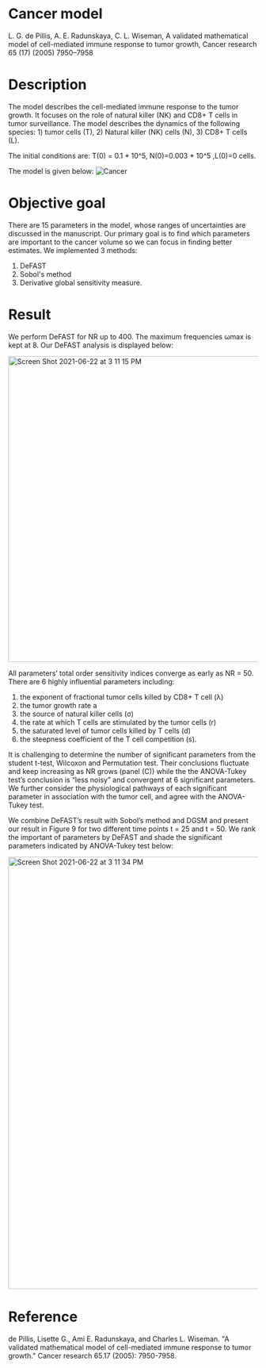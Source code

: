 # Cancer model

L. G. de Pillis, A. E. Radunskaya, C. L. Wiseman, A validated mathematical model of cell-mediated immune response to tumor growth, Cancer research 65 (17) (2005) 7950–7958

# Description
The model describes the cell-mediated immune response to the tumor growth. It focuses on the role of natural killer (NK) and CD8+ T cells in tumor surveillance. 
The model describes the dynamics of the following species: 1) tumor cells (T), 2) Natural killer (NK) cells (N), 3) CD8+ T cells (L). 

The initial conditions are: T(0) = 0.1 * 10^5, N(0)=0.003 * 10^5 ,L(0)=0 cells. 

The model is given below: 
![Cancer](https://user-images.githubusercontent.com/20584697/122597919-eede2980-d020-11eb-96e2-e8d2b1a721ae.png)

# Objective goal
There are 15 parameters in the model, whose ranges of uncertainties are discussed in the manuscript. Our primary goal is to find which parameters are important to the cancer volume so we can focus in finding better estimates. We implemented 3 methods: 
1. DeFAST
2. Sobol's method
3. Derivative global sensitivity measure. 
 
# Result
We perform DeFAST for NR up to 400. The maximum frequencies ωmax is
kept at 8. Our DeFAST analysis is displayed below: 

<img width="617" alt="Screen Shot 2021-06-22 at 3 11 15 PM" src="https://user-images.githubusercontent.com/20584697/123006765-0a249e00-d36d-11eb-8b16-59ec2c994abb.png">

All parameters’ total order sensitivity indices converge as early as NR = 50. There are 6 highly influential parameters including: 
1. the exponent of fractional tumor cells killed by CD8+ T cell (λ)
2. the tumor growth rate a
3. the source of natural killer cells (σ)
4. the rate at which T cells are stimulated by the tumor cells (r)
5. the saturated level of tumor cells killed by T cells (d)
6. the steepness coefficient of the T cell competition (s).

It is challenging to determine the number of significant parameters from the student t-test, Wilcoxon and Permutation test. Their conclusions fluctuate and keep increasing as NR grows (panel (C)) while the the ANOVA-Tukey test’s conclusion is “less noisy” and convergent at 6 significant parameters. We further consider the physiological pathways of each significant parameter in association with the tumor cell, and agree with the ANOVA-Tukey test.

We combine DeFAST’s result with Sobol’s method and DGSM and present our result in Figure 9 for two different time points t = 25 and t = 50. We rank the important of parameters by DeFAST and shade the significant parameters indicated by ANOVA-Tukey test below:

<img width="872" alt="Screen Shot 2021-06-22 at 3 11 34 PM" src="https://user-images.githubusercontent.com/20584697/123006770-0bee6180-d36d-11eb-99c6-617f3fb6642d.png">


# Reference 
de Pillis, Lisette G., Ami E. Radunskaya, and Charles L. Wiseman. "A validated mathematical model of cell-mediated immune response to tumor growth." Cancer research 65.17 (2005): 7950-7958.

